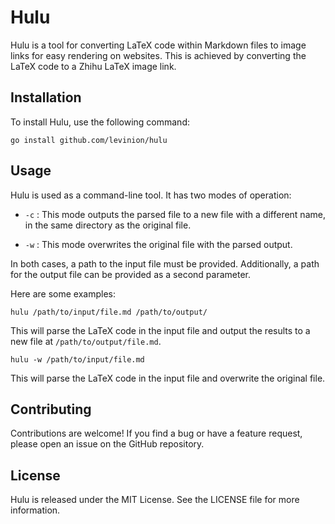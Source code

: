 # Hulu

Hulu is a tool for converting LaTeX code within Markdown files to image links for easy rendering on websites. This is achieved by converting the LaTeX code to a Zhihu LaTeX image link.

## Installation

To install Hulu, use the following command:

```
go install github.com/levinion/hulu
```

## Usage

Hulu is used as a command-line tool. It has two modes of operation: 

- `-c` : This mode outputs the parsed file to a new file with a different name, in the same directory as the original file. 

- `-w` : This mode overwrites the original file with the parsed output.

In both cases, a path to the input file must be provided. Additionally, a path for the output file can be provided as a second parameter.

Here are some examples:

```
hulu /path/to/input/file.md /path/to/output/
```

This will parse the LaTeX code in the input file and output the results to a new file at `/path/to/output/file.md`.

```
hulu -w /path/to/input/file.md
```

This will parse the LaTeX code in the input file and overwrite the original file.

## Contributing

Contributions are welcome! If you find a bug or have a feature request, please open an issue on the GitHub repository. 

## License

Hulu is released under the MIT License. See the LICENSE file for more information.
